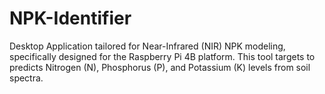 # NPK-Identifier
 Desktop Application tailored for Near-Infrared (NIR) NPK modeling, specifically designed for the Raspberry Pi 4B platform. This tool targets to predicts Nitrogen (N), Phosphorus (P), and Potassium (K) levels from soil spectra.
